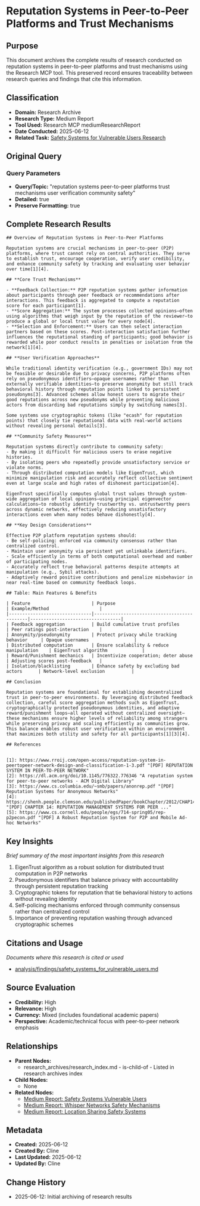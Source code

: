 # Reputation Systems in Peer-to-Peer Platforms and Trust Mechanisms

## Purpose
This document archives the complete results of research conducted on reputation systems in peer-to-peer platforms and trust mechanisms using the Research MCP tool. This preserved record ensures traceability between research queries and findings that cite this information.

## Classification
- **Domain:** Research Archive
- **Research Type:** Medium Report
- **Tool Used:** Research MCP mediumResearchReport
- **Date Conducted:** 2025-06-12
- **Related Task:** [Safety Systems for Vulnerable Users Research](../../research_tasks/governance/safety_systems_for_vulnerable_users.md)

## Original Query

### Query Parameters
- **Query/Topic:** "reputation systems peer-to-peer platforms trust mechanisms user verification community safety"
- **Detailed:** true
- **Preserve Formatting:** true

## Complete Research Results

```
## Overview of Reputation Systems in Peer-to-Peer Platforms

Reputation systems are crucial mechanisms in peer-to-peer (P2P) platforms, where trust cannot rely on central authorities. They serve to establish trust, encourage cooperation, verify user credibility, and enhance community safety by tracking and evaluating user behavior over time[1][4].

## **Core Trust Mechanisms**

- **Feedback Collection:** P2P reputation systems gather information about participants through peer feedback or recommendations after interactions. This feedback is aggregated to compute a reputation score for each participant[1].
- **Score Aggregation:** The system processes collected opinions—often using algorithms that weigh input by the reputation of the reviewer—to produce a global or local trust value for every node[4].
- **Selection and Enforcement:** Users can then select interaction partners based on these scores. Post-interaction satisfaction further influences the reputational standing of participants; good behavior is rewarded while poor conduct results in penalties or isolation from the network[1][4].

## **User Verification Approaches**

While traditional identity verification (e.g., government IDs) may not be feasible or desirable due to privacy concerns, P2P platforms often rely on pseudonymous identifiers—opaque usernames rather than externally verifiable identities—to preserve anonymity but still track behavioral history through reputation points linked to persistent pseudonyms[3]. Advanced schemes allow honest users to migrate their good reputations across new pseudonyms while preventing malicious actors from discarding bad reputations simply by switching names[3].

Some systems use cryptographic tokens (like "ecash" for reputation points) that closely tie reputational data with real-world actions without revealing personal details[3]. 

## **Community Safety Measures**

Reputation systems directly contribute to community safety:
- By making it difficult for malicious users to erase negative histories.
- By isolating peers who repeatedly provide unsatisfactory service or violate norms.
- Through distributed computation models like EigenTrust, which minimize manipulation risk and accurately reflect collective sentiment even at large scale and high rates of dishonest participation[4].

EigenTrust specifically computes global trust values through system-wide aggregation of local opinions—using principal eigenvector calculations—to robustly identify trustworthy vs. untrustworthy peers across dynamic networks, effectively reducing unsatisfactory interactions even when many nodes behave dishonestly[4].

## **Key Design Considerations**

Effective P2P platform reputation systems should:
- Be self-policing: enforced via community consensus rather than centralized control.
- Maintain user anonymity via persistent yet unlinkable identifiers.
- Scale efficiently in terms of both computational overhead and number of participating nodes.
- Accurately reflect true behavioral patterns despite attempts at manipulation (e.g., Sybil attacks).
- Adaptively reward positive contributions and penalize misbehavior in near real-time based on community feedback loops.

## Table: Main Features & Benefits

| Feature                       | Purpose                                     | Example/Method                   |
|-------------------------------|---------------------------------------------|----------------------------------|
| Feedback aggregation          | Build cumulative trust profiles             | Peer ratings post-interaction    |
| Anonymity/pseudonymity        | Protect privacy while tracking behavior     | Opaque usernames                 |
| Distributed computation       | Ensure scalability & reduce manipulation    | EigenTrust algorithm             |
| Reward/Punishment mechanics   | Incentivize cooperation; deter abuse        | Adjusting scores post-feedback   |
| Isolation/blacklisting        | Enhance safety by excluding bad actors      | Network-level exclusion          |

## Conclusion

Reputation systems are foundational for establishing decentralized trust in peer-to-peer environments. By leveraging distributed feedback collection, careful score aggregation methods such as EigenTrust, cryptographically protected pseudonymous identities, and adaptive reward/punishment loops—all operated without centralized oversight—these mechanisms ensure higher levels of reliability among strangers while preserving privacy and scaling efficiently as communities grow. This balance enables robust user verification within an environment that maximizes both utility and safety for all participants[1][3][4].

## References


[1]: https://www.rroij.com/open-access/reputation-system-in-peertopeer-network-design-and-classification-1-3.pdf "[PDF] REPUTATION SYSTEM IN PEER-TO-PEER NETWORK"
[2]: https://dl.acm.org/doi/10.1145/776322.776346 "A reputation system for peer-to-peer networks - ACM Digital Library"
[3]: https://www.cs.columbia.edu/~smb/papers/anonrep.pdf "[PDF] Reputation Systems for Anonymous Networks"
[4]: https://shenh.people.clemson.edu/publishedPaper/bookChapter/2012/CHAP14.pdf "[PDF] CHAPTER 14: REPUTATION MANAGEMENT SYSTEMS FOR PEER ..."
[5]: https://www.cs.cornell.edu/people/egs/714-spring05/rep-p2pecon.pdf "[PDF] A Robust Reputation System for P2P and Mobile Ad-hoc Networks"
```

## Key Insights
*Brief summary of the most important insights from this research*

1. EigenTrust algorithm as a robust solution for distributed trust computation in P2P networks
2. Pseudonymous identifiers that balance privacy with accountability through persistent reputation tracking
3. Cryptographic tokens for reputation that tie behavioral history to actions without revealing identity
4. Self-policing mechanisms enforced through community consensus rather than centralized control
5. Importance of preventing reputation washing through advanced cryptographic schemes

## Citations and Usage
*Documents where this research is cited or used*

- [analysis/findings/safety_systems_for_vulnerable_users.md](../../analysis/findings/safety_systems_for_vulnerable_users.md)

## Source Evaluation
- **Credibility:** High
- **Relevance:** High
- **Currency:** Mixed (includes foundational academic papers)
- **Perspective:** Academic/technical focus with peer-to-peer network emphasis

## Relationships
- **Parent Nodes:**
  - research_archives/research_index.md - is-child-of - Listed in research archives index
- **Child Nodes:**
  - None
- **Related Nodes:**
  - [Medium Report: Safety Systems Vulnerable Users](2025-06-12_safety_systems_vulnerable_users_medium.md)
  - [Medium Report: Whisper Networks Safety Mechanisms](2025-06-12_whisper_networks_safety_medium.md)
  - [Medium Report: Location Sharing Safety Systems](2025-06-12_location_sharing_safety_medium.md)

## Metadata
- **Created:** 2025-06-12
- **Created By:** Cline
- **Last Updated:** 2025-06-12
- **Updated By:** Cline

## Change History
- 2025-06-12: Initial archiving of research results
